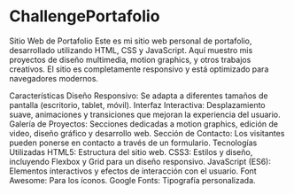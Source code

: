 # ChallengePortafolio



Sitio Web de Portafolio
Este es mi sitio web personal de portafolio, desarrollado utilizando HTML, CSS y JavaScript. Aquí muestro mis proyectos de diseño multimedia, motion graphics, y otros trabajos creativos. El sitio es completamente responsivo y está optimizado para navegadores modernos.

Características
Diseño Responsivo: Se adapta a diferentes tamaños de pantalla (escritorio, tablet, móvil).
Interfaz Interactiva: Desplazamiento suave, animaciones y transiciones que mejoran la experiencia del usuario.
Galería de Proyectos: Secciones dedicadas a motion graphics, edición de video, diseño gráfico y desarrollo web.
Sección de Contacto: Los visitantes pueden ponerse en contacto a través de un formulario.
Tecnologías Utilizadas
HTML5: Estructura del sitio web.
CSS3: Estilos y diseño, incluyendo Flexbox y Grid para un diseño responsivo.
JavaScript (ES6): Elementos interactivos y efectos de interacción con el usuario.
Font Awesome: Para los íconos.
Google Fonts: Tipografía personalizada.
